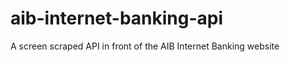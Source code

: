 aib-internet-banking-api
========================

A screen scraped API in front of the AIB Internet Banking website 
